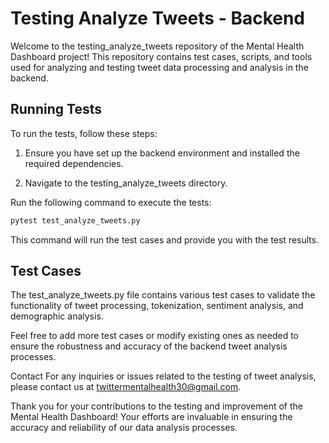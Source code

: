 # Testing Analyze Tweets - Backend
Welcome to the testing_analyze_tweets repository of the Mental Health Dashboard project! This repository contains test cases, scripts, and tools used for analyzing and testing tweet data processing and analysis in the backend.

## Running Tests
To run the tests, follow these steps:

1. Ensure you have set up the backend environment and installed the required dependencies.

2. Navigate to the testing_analyze_tweets directory.

Run the following command to execute the tests:

```bash
pytest test_analyze_tweets.py
```
This command will run the test cases and provide you with the test results.

## Test Cases
The test_analyze_tweets.py file contains various test cases to validate the functionality of tweet processing, tokenization, sentiment analysis, and demographic analysis.

Feel free to add more test cases or modify existing ones as needed to ensure the robustness and accuracy of the backend tweet analysis processes.

Contact
For any inquiries or issues related to the testing of tweet analysis, please contact us at twittermentalhealth30@gmail.com.

Thank you for your contributions to the testing and improvement of the Mental Health Dashboard! Your efforts are invaluable in ensuring the accuracy and reliability of our data analysis processes.